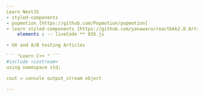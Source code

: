 ```yaml
---
Learn NextJS
- styled-components
- popmotion [https://github.com/Popmotion/popmotion]
- learn styled-components [https://github.com/yanawaro/reactbkk2.0.0/tree/master/public]
    elements : -- liveCode ** 035.js

- UX and A/B testing Articles

``` "Learn C++ " ```
#include <iostream>
using namespace std;

cout = console output_stream object

---
```

